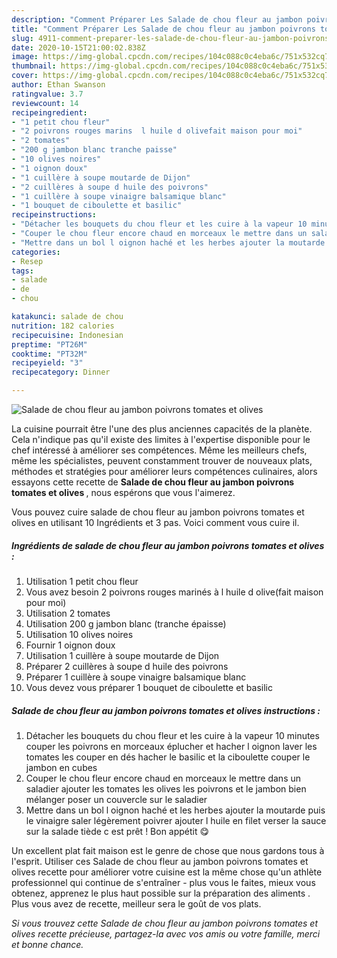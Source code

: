 ```yaml
---
description: "Comment Préparer Les Salade de chou fleur au jambon poivrons tomates et olives"
title: "Comment Préparer Les Salade de chou fleur au jambon poivrons tomates et olives"
slug: 4911-comment-preparer-les-salade-de-chou-fleur-au-jambon-poivrons-tomates-et-olives
date: 2020-10-15T21:00:02.838Z
image: https://img-global.cpcdn.com/recipes/104c088c0c4eba6c/751x532cq70/salade-de-chou-fleur-au-jambon-poivrons-tomates-et-olives-photo-principale-de-la-recette.jpg
thumbnail: https://img-global.cpcdn.com/recipes/104c088c0c4eba6c/751x532cq70/salade-de-chou-fleur-au-jambon-poivrons-tomates-et-olives-photo-principale-de-la-recette.jpg
cover: https://img-global.cpcdn.com/recipes/104c088c0c4eba6c/751x532cq70/salade-de-chou-fleur-au-jambon-poivrons-tomates-et-olives-photo-principale-de-la-recette.jpg
author: Ethan Swanson
ratingvalue: 3.7
reviewcount: 14
recipeingredient:
- "1 petit chou fleur"
- "2 poivrons rouges marins  l huile d olivefait maison pour moi"
- "2 tomates"
- "200 g jambon blanc tranche paisse"
- "10 olives noires"
- "1 oignon doux"
- "1 cuillère à soupe moutarde de Dijon"
- "2 cuillères à soupe d huile des poivrons"
- "1 cuillère à soupe vinaigre balsamique blanc"
- "1 bouquet de ciboulette et basilic"
recipeinstructions:
- "Détacher les bouquets du chou fleur et les cuire à la vapeur 10 minutes couper les poivrons en morceaux éplucher et hacher l oignon laver les tomates les couper en dés hacher le basilic et la ciboulette couper le jambon en cubes"
- "Couper le chou fleur encore chaud en morceaux le mettre dans un saladier ajouter les tomates les olives les poivrons et le jambon bien mélanger poser un couvercle sur le saladier"
- "Mettre dans un bol l oignon haché et les herbes ajouter la moutarde puis le vinaigre saler légèrement poivrer ajouter l huile en filet verser la sauce sur la salade tiède c est prêt ! Bon appétit 😋"
categories:
- Resep
tags:
- salade
- de
- chou

katakunci: salade de chou 
nutrition: 182 calories
recipecuisine: Indonesian
preptime: "PT26M"
cooktime: "PT32M"
recipeyield: "3"
recipecategory: Dinner

---
```



![Salade de chou fleur au jambon poivrons tomates et olives](https://img-global.cpcdn.com/recipes/104c088c0c4eba6c/751x532cq70/salade-de-chou-fleur-au-jambon-poivrons-tomates-et-olives-photo-principale-de-la-recette.jpg)

La cuisine pourrait être l'une des plus anciennes capacités de la planète. Cela n'indique pas qu'il existe des limites à l'expertise disponible pour le chef intéressé à améliorer ses compétences. Même les meilleurs chefs, même les spécialistes, peuvent constamment trouver de nouveaux plats, méthodes et stratégies pour améliorer leurs compétences culinaires, alors essayons cette recette de <strong> Salade de chou fleur au jambon poivrons tomates et olives </strong>, nous espérons que vous l'aimerez.

<!--inarticleads1-->

Vous pouvez cuire salade de chou fleur au jambon poivrons tomates et olives en utilisant 10 Ingrédients et 3 pas. Voici comment vous cuire il.

##### Ingrédients de salade de chou fleur au jambon poivrons tomates et olives :

1. Utilisation 1 petit chou fleur
1. Vous avez besoin 2 poivrons rouges marinés à l huile d olive(fait maison pour moi)
1. Utilisation 2 tomates
1. Utilisation 200 g jambon blanc (tranche épaisse)
1. Utilisation 10 olives noires
1. Fournir 1 oignon doux
1. Utilisation 1 cuillère à soupe moutarde de Dijon
1. Préparer 2 cuillères à soupe d huile des poivrons
1. Préparer 1 cuillère à soupe vinaigre balsamique blanc
1. Vous devez vous préparer 1 bouquet de ciboulette et basilic




<!--inarticleads2-->

##### Salade de chou fleur au jambon poivrons tomates et olives instructions :

1. Détacher les bouquets du chou fleur et les cuire à la vapeur 10 minutes couper les poivrons en morceaux éplucher et hacher l oignon laver les tomates les couper en dés hacher le basilic et la ciboulette couper le jambon en cubes
1. Couper le chou fleur encore chaud en morceaux le mettre dans un saladier ajouter les tomates les olives les poivrons et le jambon bien mélanger poser un couvercle sur le saladier
1. Mettre dans un bol l oignon haché et les herbes ajouter la moutarde puis le vinaigre saler légèrement poivrer ajouter l huile en filet verser la sauce sur la salade tiède c est prêt ! Bon appétit 😋




<!--inarticleads1-->

<p>
Un excellent plat fait maison est le genre de chose que nous gardons tous à l'esprit. Utiliser ces Salade de chou fleur au jambon poivrons tomates et olives recette pour améliorer votre cuisine est la même chose qu'un athlète professionnel qui continue de s'entraîner - plus vous le faites, mieux vous obtenez, apprenez le plus haut possible sur la préparation des aliments . Plus vous avez de recette, meilleur sera le goût de vos plats.
</p>

<p>
<i>Si vous trouvez cette Salade de chou fleur au jambon poivrons tomates et olives recette précieuse, partagez-la avec vos amis ou votre famille, merci et bonne chance.</i>
</p>
